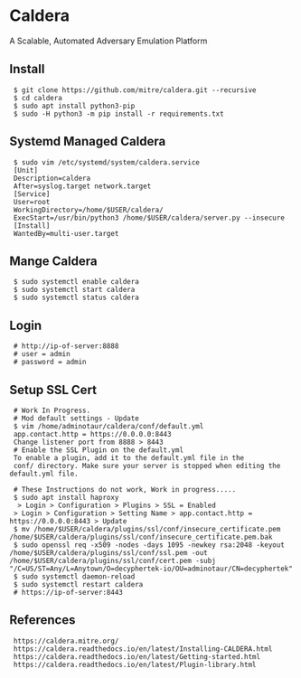 Caldera
=====

A Scalable, Automated Adversary Emulation Platform

Install
--------

     $ git clone https://github.com/mitre/caldera.git --recursive 
     $ cd caldera 
     $ sudo apt install python3-pip
     $ sudo -H python3 -m pip install -r requirements.txt

Systemd Managed Caldera
-----------------------

     $ sudo vim /etc/systemd/system/caldera.service
     [Unit]
     Description=caldera
     After=syslog.target network.target
     [Service]
     User=root
     WorkingDirectory=/home/$USER/caldera/
     ExecStart=/usr/bin/python3 /home/$USER/caldera/server.py --insecure 
     [Install]
     WantedBy=multi-user.target

Mange Caldera
-------------

     $ sudo systemctl enable caldera
     $ sudo systemctl start caldera
     $ sudo systemctl status caldera

Login
-----

     # http://ip-of-server:8888 
     # user = admin
     # password = admin

Setup SSL Cert
--------------
   
     # Work In Progress.
     # Mod default settings - Update 
     $ vim /home/adminotaur/caldera/conf/default.yml
     app.contact.http = https://0.0.0.0:8443
     Change listener port from 8888 > 8443
     # Enable the SSL Plugin on the default.yml
     To enable a plugin, add it to the default.yml file in the 
     conf/ directory. Make sure your server is stopped when editing the default.yml file.

     # These Instructions do not work, Work in progress.....
     $ sudo apt install haproxy
      > Login > Configuration > Plugins > SSL = Enabled
     > Login > Configuration > Setting Name > app.contact.http = https://0.0.0.0:8443 > Update
     $ mv /home/$USER/caldera/plugins/ssl/conf/insecure_certificate.pem /home/$USER/caldera/plugins/ssl/conf/insecure_certificate.pem.bak
     $ sudo openssl req -x509 -nodes -days 1095 -newkey rsa:2048 -keyout /home/$USER/caldera/plugins/ssl/conf/ssl.pem -out /home/$USER/caldera/plugins/ssl/conf/cert.pem -subj "/C=US/ST=Any/L=Anytown/O=decyphertek-io/OU=adminotaur/CN=decyphertek"
     $ sudo systemctl daemon-reload
     $ sudo systemctl restart caldera
     # https://ip-of-server:8443


References
----------

     https://caldera.mitre.org/
     https://caldera.readthedocs.io/en/latest/Installing-CALDERA.html
     https://caldera.readthedocs.io/en/latest/Getting-started.html
     https://caldera.readthedocs.io/en/latest/Plugin-library.html
     